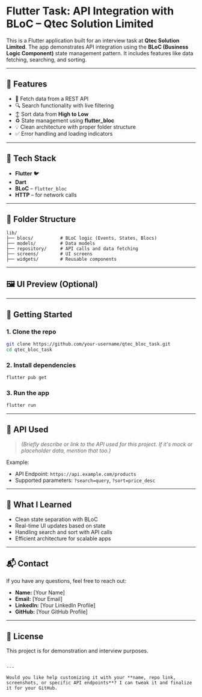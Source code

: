 # Flutter Task: API Integration with BLoC – Qtec Solution Limited

This is a Flutter application built for an interview task at **Qtec Solution Limited**. The app demonstrates API integration using the **BLoC (Business Logic Component)** state management pattern. It includes features like data fetching, searching, and sorting.

---

## 🔧 Features

- 📡 Fetch data from a REST API
- 🔍 Search functionality with live filtering
- ↕️ Sort data from **High to Low**
- ♻️ State management using **flutter_bloc**
- 💡 Clean architecture with proper folder structure
- ✅ Error handling and loading indicators

---

## 🧱 Tech Stack

- **Flutter** 🐦
- **Dart**
- **BLoC** – `flutter_bloc`
- **HTTP** – for network calls

---

## 📂 Folder Structure

```
lib/
├── blocs/          # BLoC logic (Events, States, Blocs)
├── models/         # Data models
├── repository/     # API calls and data fetching
├── screens/        # UI screens
├── widgets/        # Reusable components
```

---

## 🖼️ UI Preview (Optional)



---

## 🚀 Getting Started

### 1. Clone the repo

```bash
git clone https://github.com/your-username/qtec_bloc_task.git
cd qtec_bloc_task
```

### 2. Install dependencies

```bash
flutter pub get
```

### 3. Run the app

```bash
flutter run
```

---

## 📡 API Used

> *(Briefly describe or link to the API used for this project. If it's mock or placeholder data, mention that too.)*

Example:

- API Endpoint: `https://api.example.com/products`
- Supported parameters: `?search=query`, `?sort=price_desc`

---

## 🧠 What I Learned

- Clean state separation with BLoC
- Real-time UI updates based on state
- Handling search and sort with API calls
- Efficient architecture for scalable apps

---

## 📬 Contact

If you have any questions, feel free to reach out:

- **Name:** [Your Name]
- **Email:** [Your Email]
- **LinkedIn:** [Your LinkedIn Profile]
- **GitHub:** [Your GitHub Profile]

---

## 📄 License

This project is for demonstration and interview purposes.

```

---

Would you like help customizing it with your **name, repo link, screenshots, or specific API endpoints**? I can tweak it and finalize it for your GitHub.
